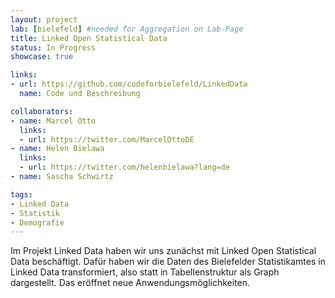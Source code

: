 ```yaml
---
layout: project
lab: [bielefeld] #needed for Aggregation on Lab-Page
title: Linked Open Statistical Data
status: In Progress
showcase: true

links:
- url: https://github.com/codeforbielefeld/LinkedData
  name: Code und Beschreibung

collaborators:
- name: Marcel Otto
  links:
  - url: https://twitter.com/MarcelOttoDE
- name: Helen Bielawa
  links:
  - url: https://twitter.com/helenbielawa?lang=de
- name: Sascha Schwirtz

tags:
- Linked Data
- Statistik
- Demografie
---
```


Im Projekt Linked Data haben wir uns zunächst mit Linked Open Statistical Data beschäftigt. Dafür haben wir die Daten des Bielefelder Statistikamtes in Linked Data transformiert, also statt in Tabellenstruktur als Graph dargestellt. Das eröffnet neue Anwendungsmöglichkeiten.

